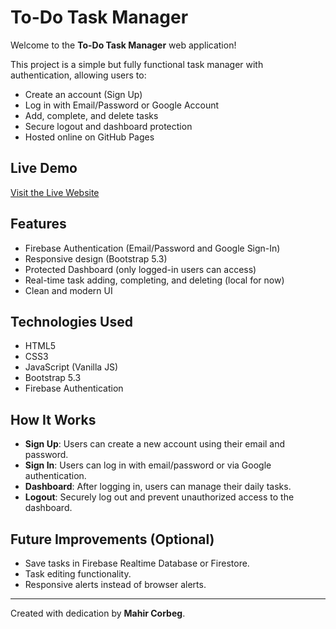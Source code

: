 # To-Do Task Manager

Welcome to the **To-Do Task Manager** web application!

This project is a simple but fully functional task manager with authentication, allowing users to:
- Create an account (Sign Up)
- Log in with Email/Password or Google Account
- Add, complete, and delete tasks
- Secure logout and dashboard protection
- Hosted online on GitHub Pages

## Live Demo

[Visit the Live Website](https://mahircorbeg.github.io/To-Do-Task-Manager/)

## Features

- Firebase Authentication (Email/Password and Google Sign-In)
- Responsive design (Bootstrap 5.3)
- Protected Dashboard (only logged-in users can access)
- Real-time task adding, completing, and deleting (local for now)
- Clean and modern UI

## Technologies Used

- HTML5
- CSS3
- JavaScript (Vanilla JS)
- Bootstrap 5.3
- Firebase Authentication

## How It Works

- **Sign Up**: Users can create a new account using their email and password.
- **Sign In**: Users can log in with email/password or via Google authentication.
- **Dashboard**: After logging in, users can manage their daily tasks.
- **Logout**: Securely log out and prevent unauthorized access to the dashboard.

## Future Improvements (Optional)

- Save tasks in Firebase Realtime Database or Firestore.
- Task editing functionality.
- Responsive alerts instead of browser alerts.

---

Created with dedication by **Mahir Corbeg**.
